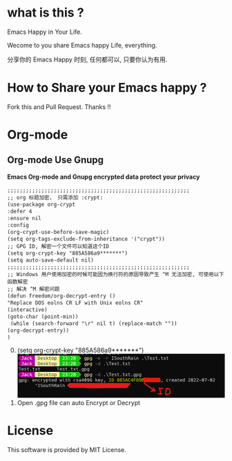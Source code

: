 # what is this ?
  Emacs Happy in Your Life.

  Wecome to you share Emacs happy Life, everything.

  分享你的 Emacs Happy 时刻, 任何都可以, 只要你认为有用.

# How to Share your Emacs happy ?
  Fork this and Pull Request. Thanks !!
# Org-mode
## Org-mode Use Gnupg
   **Emacs Org-mode and Gnupg encrypted data protect your privacy**
   ``` elisp
;;;;;;;;;;;;;;;;;;;;;;;;;;;;;;;;;;;;;;;;;;;;;;;;;;;;;;;;;;;
;; org 标题加密， 只需添加 :crypt:
(use-package org-crypt
  :defer 4
  :ensure nil
  :config
(org-crypt-use-before-save-magic)
(setq org-tags-exclude-from-inheritance '("crypt"))
;; GPG ID, 解密一个文件可以知道这个ID
(setq org-crypt-key "885A586a9*******")
(setq auto-save-default nil)
;;;;;;;;;;;;;;;;;;;;;;;;;;;;;;;;;;;;;;;;;;;;;;;;;;;;;;;;;;;
;; Windows 用户使用加密的时候可能因为换行符的原因导致产生 ^M 无法加密, 可使用以下函数解密
;; 解决 ^M 解密问题
(defun freedom/org-decrypt-entry ()
  "Replace DOS eolns CR LF with Unix eolns CR"
  (interactive)
  (goto-char (point-min))
    (while (search-forward "\r" nil t) (replace-match ""))
  (org-decrypt-entry))
)
   ```
   0. (setq org-crypt-key "885A586a9*******")  
      ![GpgID](https://github.com/ISouthRain/EmacsLife/blob/main/Attachment/README/Org-mode/GpgID.png)
   1. Open .gpg file can auto Encrypt or Decrypt
# License
  This software is provided by MIT License.
